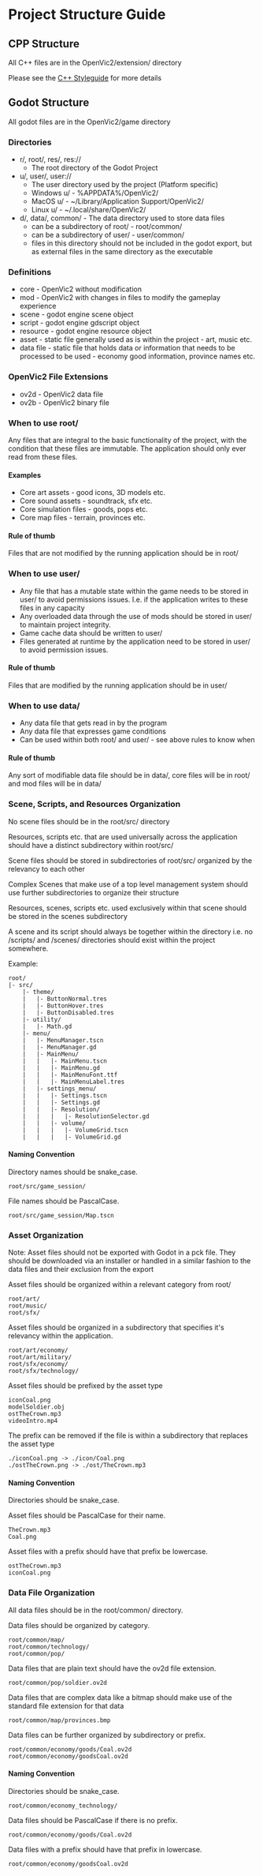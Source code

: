 # Project Structure Guide

## CPP Structure

All C++ files are in the OpenVic2/extension/ directory

Please see the [C++ Styleguide](./styleguide-cpp.md) for more details

## Godot Structure

All godot files are in the OpenVic2/game directory

### Directories

* r/, root/, res/, res://
    * The root directory of the Godot Project
* u/, user/, user://
    * The user directory used by the project (Platform specific)
    * Windows u/ - %APPDATA%/OpenVic2/
    * MacOS u/ - ~/Library/Application Support/OpenVic2/
    * Linux u/ - ~/.local/share/OpenVic2/
* d/, data/, common/ - The data directory used to store data files
    * can be a subdirectory of root/ - root/common/
    * can be a subdirectory of user/ - user/common/
    * files in this directory should not be included in the godot export, but as external files in the same directory as the executable

### Definitions

* core - OpenVic2 without modification
* mod - OpenVic2 with changes in files to modify the gameplay experience
* scene - godot engine scene object
* script - godot engine gdscript object
* resource - godot engine resource object
* asset - static file generally used as is within the project - art, music etc.
* data file - static file that holds data or information that needs to be processed to be used - economy good information, province names etc.

### OpenVic2 File Extensions

* ov2d - OpenVic2 data file
* ov2b - OpenVic2 binary file

### When to use root/

Any files that are integral to the basic functionality of the project, with the condition
that these files are immutable. The application should only ever read from these files.

#### Examples

* Core art assets - good icons, 3D models etc.
* Core sound assets - soundtrack, sfx etc.
* Core simulation files - goods, pops etc.
* Core map files - terrain, provinces etc.

#### Rule of thumb

Files that are not modified by the running application should be in root/

### When to use user/

* Any file that has a mutable state within the game needs to be stored in user/ to avoid
permissions issues. I.e. if the application writes to these files in any capacity
* Any overloaded data through the use of mods should be stored in user/ to maintain project integrity.
* Game cache data should be written to user/
* Files generated at runtime by the application need to be stored in user/ to avoid permission issues.

#### Rule of thumb

Files that are modified by the running application should be in user/

### When to use data/

* Any data file that gets read in by the program
* Any data file that expresses game conditions
* Can be used within both root/ and user/ - see above rules to know when

#### Rule of thumb

Any sort of modifiable data file should be in data/, core files will be in root/ and mod files will be in data/

### Scene, Scripts, and Resources Organization

No scene files should be in the root/src/ directory

Resources, scripts etc. that are used universally across the application should have a distinct subdirectory
within root/src/

Scene files should be stored in subdirectories of root/src/ organized by the relevancy to each other

Complex Scenes that make use of a top level management system should use further subdirectories
to organize their structure

Resources, scenes, scripts etc. used exclusively within that scene should be stored in the scenes subdirectory

A scene and its script should always be together within the directory i.e. no /scripts/ and /scenes/ directories should exist within
the project somewhere.

Example:
```
root/
|- src/
    |- theme/
    |   |- ButtonNormal.tres
    |   |- ButtonHover.tres
    |   |- ButtonDisabled.tres
    |- utility/
    |   |- Math.gd
    |- menu/
    |   |- MenuManager.tscn
    |   |- MenuManager.gd
    |   |- MainMenu/
    |   |   |- MainMenu.tscn
    |   |   |- MainMenu.gd
    |   |   |- MainMenuFont.ttf
    |   |   |- MainMenuLabel.tres
    |   |- settings_menu/
    |   |   |- Settings.tscn
    |   |   |- Settings.gd
    |   |   |- Resolution/
    |   |   |   |- ResolutionSelector.gd
    |   |   |- volume/
    |   |   |   |- VolumeGrid.tscn
    |   |   |   |- VolumeGrid.gd
```

#### Naming Convention

Directory names should be snake_case.
```
root/src/game_session/
```

File names should be PascalCase.
```
root/src/game_session/Map.tscn
```

### Asset Organization

Note: Asset files should not be exported with Godot in a pck file. They should be downloaded via an installer or handled in a similar
fashion to the data files and their exclusion from the export

Asset files should be organized within a relevant category from root/
```
root/art/
root/music/
root/sfx/
```

Asset files should be organized in a subdirectory that specifies it's relevancy within the application.
```
root/art/economy/
root/art/military/
root/sfx/economy/
root/sfx/technology/
```

Asset files should be prefixed by the asset type
```
iconCoal.png
modelSoldier.obj
ostTheCrown.mp3
videoIntro.mp4
```

The prefix can be removed if the file is within a subdirectory that replaces the asset type
```
./iconCoal.png -> ./icon/Coal.png
./ostTheCrown.png -> ./ost/TheCrown.mp3
```

#### Naming Convention

Directories should be snake_case.

Asset files should be PascalCase for their name.
```
TheCrown.mp3
Coal.png
```

Asset files with a prefix should have that prefix be lowercase.
```
ostTheCrown.mp3
iconCoal.png
```

### Data File Organization

All data files should be in the root/common/ directory.

Data files should be organized by category.
```
root/common/map/
root/common/technology/
root/common/pop/
```

Data files that are plain text should have the ov2d file extension.
```
root/common/pop/soldier.ov2d
```

Data files that are complex data like a bitmap should make use of the standard file extension for that data
```
root/common/map/provinces.bmp
```

Data files can be further organized by subdirectory or prefix.
```
root/common/economy/goods/Coal.ov2d
root/common/economy/goodsCoal.ov2d
```

#### Naming Convention

Directories should be snake_case.
```
root/common/economy_technology/
```

Data files should be PascalCase if there is no prefix.
```
root/common/economy/goods/Coal.ov2d
```

Data files with a prefix should have that prefix in lowercase.
```
root/common/economy/goodsCoal.ov2d
```
